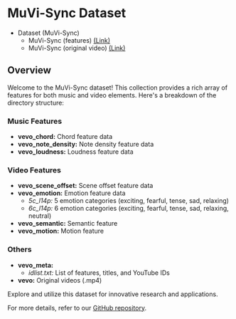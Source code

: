 # MuVi-Sync Dataset

- Dataset (MuVi-Sync)
  * MuVi-Sync (features) [(Link)](https://zenodo.org/records/10057093)
  * MuVi-Sync (original video) [(Link)](https://zenodo.org/records/10050294)

## Overview
Welcome to the MuVi-Sync dataset! This collection provides a rich array of features for both music and video elements. Here's a breakdown of the directory structure:

### Music Features
- **vevo_chord:** Chord feature data
- **vevo_note_density:** Note density feature data
- **vevo_loudness:** Loudness feature data

### Video Features
- **vevo_scene_offset:** Scene offset feature data
- **vevo_emotion:** Emotion feature data
  - *5c_l14p:* 5 emotion categories (exciting, fearful, tense, sad, relaxing)
  - *6c_l14p:* 6 emotion categories (exciting, fearful, tense, sad, relaxing, neutral)
- **vevo_semantic:** Semantic feature
- **vevo_motion:** Motion feature

### Others
- **vevo_meta:**
  - *idlist.txt:* List of features, titles, and YouTube IDs
- **vevo:** Original videos (.mp4)
 
Explore and utilize this dataset for innovative research and applications. 

For more details, refer to our [GitHub repository](https://github.com/AMAAI-Lab/Video2Music).

